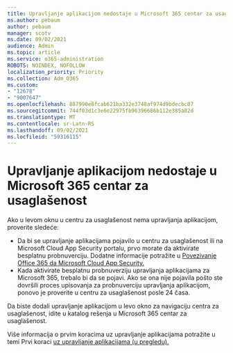 ```yaml
---
title: Upravljanje aplikacijom nedostaje u Microsoft 365 centar za usaglašenost
ms.author: pebaum
author: pebaum
manager: scotv
ms.date: 09/02/2021
audience: Admin
ms.topic: article
ms.service: o365-administration
ROBOTS: NOINDEX, NOFOLLOW
localization_priority: Priority
ms.collection: Adm_O365
ms.custom:
- "12678"
- "9007647"
ms.openlocfilehash: 887990e8fcab621ba332e3748af974d9bdecbc07
ms.sourcegitcommit: 744f03d1c3e6e22975fb96396686b112e385a82d
ms.translationtype: MT
ms.contentlocale: sr-Latn-RS
ms.lasthandoff: 09/02/2021
ms.locfileid: "59316115"
---
```

# <a name="app-governance-missing-from-microsoft-365-compliance-center"></a>Upravljanje aplikacijom nedostaje u Microsoft 365 centar za usaglašenost

Ako u levom oknu u centru za usaglašenost nema upravljanja aplikacijom, proverite sledeće:

- Da bi se upravljanje aplikacijama pojavilo u centru za usaglašenost ili na Microsoft Cloud App Security portalu, prvo morate da aktivirate besplatnu probnuverciju. Dodatne informacije potražite u [Povezivanje Office 365 da Microsoft Cloud App Security.](https://docs.microsoft.com/cloud-app-security/connect-office-365-to-microsoft-cloud-app-security)
- Kada aktivirate besplatnu probnuverziju upravljanja aplikacijama za Microsoft 365, trebalo bi da se pojavi. Ako se ona nije pojavila pošto ste dovršili proces upisovanja za probnuverciju upravljanja aplikacijom, ponovo je proverite u centru za usaglašenost posle 24 časa.

Da biste dodali upravljanje aplikacijom u levo okno za navigaciju centra za usaglašenost, idite u katalog rešenja u Microsoft 365 centar za usaglašenost.

Više informacija o prvim koracima uz upravljanje aplikacijama potražite u temi Prvi koraci [uz upravljanje aplikacijama (u pregledu).](https://docs.microsoft.com/microsoft-365/compliance/app-governance-get-started)